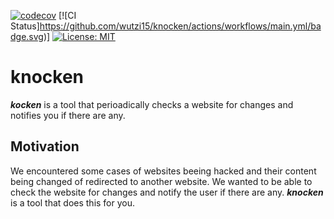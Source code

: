 [![codecov](https://codecov.io/gh/wutzi15/knocken/branch/main/graph/badge.svg?token=MYj8xbirav)](https://codecov.io/gh/wutzi15/knocken)
[![CI Status]https://github.com/wutzi15/knocken/actions/workflows/main.yml/badge.svg)]
[![License: MIT](https://img.shields.io/badge/License-MIT-yellow.svg)](https://opensource.org/licenses/MIT)


# knocken
***kocken*** is a tool that perioadically checks a website for changes and notifies you if there are any.

## Motivation
We encountered some cases of websites beeing hacked and their content being changed of redirected to another website. We wanted to be able to check the website for changes and notify the user if there are any. ***knocken*** is a tool that does this for you.